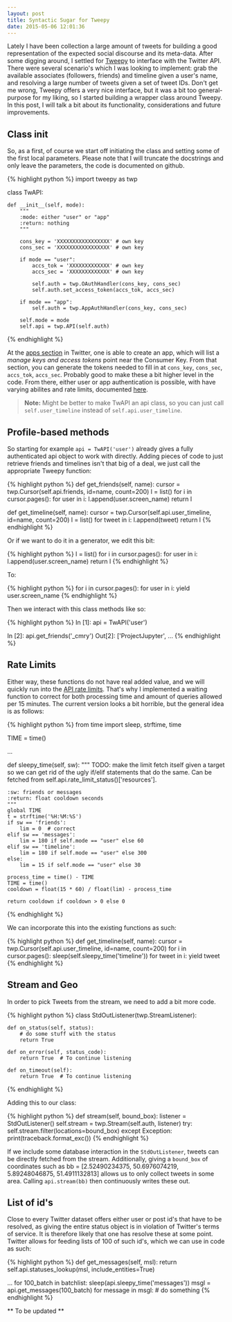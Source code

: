 ```yaml
---
layout: post
title: Syntactic Sugar for Tweepy
date: 2015-05-06 12:01:36
---
```


Lately I have been collection a large amount of tweets for building a good representation of the expected social discourse and its meta-data. After some digging around, I settled for [Tweepy](https://tweepy.readthedocs.org/) to interface with the Twitter API. There were several scenario's which I was looking to implement: grab the available associates (followers, friends) and timeline given a user's name, and resolving a large number of tweets given a set of tweet IDs. Don't get me wrong, Tweepy offers a very nice interface, but it was a bit too general-purpose for my liking, so I started building a wrapper class around Tweepy. In this post, I will talk a bit about its functionality, considerations and future improvements.

## Class __init__

So, as a first, of course we start off initiating the class and setting some of the first local parameters. Please note that I will truncate the docstrings and only leave the parameters, the code is documented on github.

{% highlight python %} 
import tweepy as twp

class TwAPI:

	def __init__(self, mode):
        """ 
        :mode: either "user" or "app"
        :return: nothing
        """

        cons_key = 'XXXXXXXXXXXXXXXXX' # own key
        cons_sec = 'XXXXXXXXXXXXXXXXX' # own key

        if mode == "user":
            accs_tok = 'XXXXXXXXXXXXX' # own key
            accs_sec = 'XXXXXXXXXXXXX' # own key

            self.auth = twp.OAuthHandler(cons_key, cons_sec)
            self.auth.set_access_token(accs_tok, accs_sec)

        if mode == "app":
            self.auth = twp.AppAuthHandler(cons_key, cons_sec)

        self.mode = mode
        self.api = twp.API(self.auth) 
{% endhighlight %}

At the [apps section](https://apps.twitter.com/) in Twitter, one is able to create an app, which will list a *manage keys and access tokens* point near the Consumer Key. From that section, you can generate the tokens needed to fill in at `cons_key`, `cons_sec`, `accs_tok`, `accs_sec`. Probably good to make these a bit higher level in the code. From there, either user or app authentication is possible, with have varying abilites and rate limits, documented [here](https://dev.twitter.com/rest/public/rate-limiting).

> **Note:** Might be better to make TwAPI an api class, so you can just call `self.user_timeline` instead of `self.api.user_timeline`.

## Profile-based methods

So starting for example `api = TwAPI('user')` already gives a fully authenticated api object to work with directly. Adding pieces of code to just retrieve friends and timelines isn't that big of a deal, we just call the appropriate Tweepy function:

{% highlight python %} 
def get_friends(self, name):
    cursor = twp.Cursor(self.api.friends, id=name, count=200)
    l = list()
    for i in cursor.pages():
        for user in i:
            l.append(user.screen_name)
        return l

def get_timeline(self, name):
    cursor = twp.Cursor(self.api.user_timeline, id=name, count=200)
    l = list()
        for tweet in i:
            l.append(tweet)
        return l
{% endhighlight %}

Or if we want to do it in a generator, we edit this bit:

{% highlight python %} 
l = list()
for i in cursor.pages():
    for user in i:
        l.append(user.screen_name)
return l
{% endhighlight %}

To:

{% highlight python %} 
for i in cursor.pages():
    for user in i:
        yield user.screen_name
{% endhighlight %}

Then we interact with this class methods like so:

{% highlight python %}
In [1]: api = TwAPI('user')

In [2]: api.get_friends('_cmry')
Out[2]: 
['ProjectJupyter',
...
{% endhighlight %}

## Rate Limits

Either way, these functions do not have real added value, and we will quickly run into the [API rate limits](https://dev.twitter.com/rest/public/rate-limits). That's why I implemented a waiting function to correct for both processing time and amount of queries allowed per 15 minutes. The current version looks a bit horrible, but the general idea is as follows:

{% highlight python %} 
from time import sleep, strftime, time

TIME = time()

...

def sleepy_time(self, sw):
    """
    TODO: make the limit fetch itself given a target so we can get
          rid of the ugly if/elif statements that do the same. Can
          be fetched from self.api.rate_limit_status()['resources'].

    :sw: friends or messages
    :return: float cooldown seconds
    """
    global TIME
    t = strftime('%H:%M:%S')
    if sw == 'friends':
        lim = 0  # correct
    elif sw == 'messages':
        lim = 180 if self.mode == "user" else 60
    elif sw == 'timeline':
        lim = 180 if self.mode == "user" else 300
    else:
    	lim = 15 if self.mode == "user" else 30
    
    process_time = time() - TIME
    TIME = time()
    cooldown = float(15 * 60) / float(lim) - process_time

    return cooldown if cooldown > 0 else 0
{% endhighlight %}

We can incorporate this into the existing functions as such:

{% highlight python %} 
def get_timeline(self, name):
    cursor = twp.Cursor(self.api.user_timeline, id=name, count=200)
    for i in cursor.pages():
        sleep(self.sleepy_time('timeline'))
        for tweet in i:
            yield tweet
{% endhighlight %}

## Stream and Geo

In order to pick Tweets from the stream, we need to add a bit more code. 

{% highlight python %} 
class StdOutListener(twp.StreamListener):

    def on_status(self, status):
        # do some stuff with the status
        return True

    def on_error(self, status_code):
        return True  # To continue listening

    def on_timeout(self):
        return True  # To continue listening

{% endhighlight %}

Adding this to our class:

{% highlight python %} 
def stream(self, bound_box):
    listener = StdOutListener()
    self.stream = twp.Stream(self.auth, listener)
    try:
        self.stream.filter(locations=bound_box)
    except Exception:
        print(traceback.format_exc())
{% endhighlight %}

If we include some database interaction in the `StdOutListener`, tweets can be directly fetched from the stream. Additionally, giving a `bound_box` of coordinates such as bb = [2.52490234375, 50.6976074219, 5.89248046875, 51.4911132813] allows us to only collect tweets in some area. Calling `api.stream(bb)` then continuously writes these out.

## List of id's

Close to every Twitter dataset offers either user or post id's that have to be resolved, as giving the entire status object is in violation of Twitter's terms of service. It is therefore likely that one has resolve these at some point. Twitter allows for feeding lists of 100 of such id's, which we can use in code as such:

{% highlight python %} 
def get_messages(self, msl):
    return self.api.statuses_lookup(msl, include_entities=True)

...
for 100_batch in batchlist:
	sleep(api.sleepy_time('messages'))
	msgl = api.get_messages(100_batch)
	for message in msgl:
		# do something
{% endhighlight %}

** To be updated **